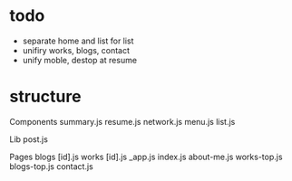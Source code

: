 # todo 
- separate home and list for list
- unifiry works, blogs, contact
- unify moble, destop at resume

# structure


Components
  summary.js
  resume.js
    network.js
  menu.js
  list.js

Lib
  post.js


Pages
  blogs
    [id].js
  works
    [id].js
  _app.js
  index.js
  about-me.js
  works-top.js
  blogs-top.js
  contact.js